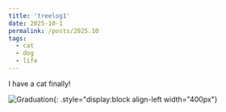 ```yaml
---
title: 'treelog1'
date: 2025-10-1
permalink: /posts/2025.10
tags:
  - cat
  - dog
  - life
---
```


I have a cat finally!

![Graduation](https://rengshu-li.github.io/academicpages/images/scau-graduation.png){: .style="display:block align-left width="400px"}

